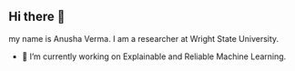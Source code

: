 ## Hi there 👋

my name is Anusha Verma. I am a researcher at Wright State University.

- 🔭 I’m currently working on Explainable and Reliable Machine Learning.

<!--
**verma53665/verma53665** is a ✨ _special_ ✨ repository because its `README.md` (this file) appears on your GitHub profile.

Here are some ideas to get you started:

- 🔭 I’m currently working on ...
- 🌱 I’m currently learning ...
- 👯 I’m looking to collaborate on ...
- 🤔 I’m looking for help with ...
- 💬 Ask me about ...
- 📫 How to reach me: ...
- 😄 Pronouns: ...
- ⚡ Fun fact: ...
-->
